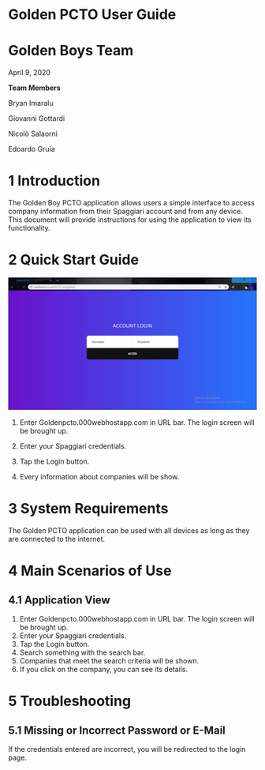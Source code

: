 # **Golden PCTO User Guide**

# **Golden Boys Team**

April 9, 2020

**Team Members**

Bryan Imaralu

Giovanni Gottardi

Nicolò Salaorni

Edoardo Gruia

# 1 Introduction

The Golden Boy PCTO application allows users a simple interface to access company information from their Spaggiari account and from any device. This document will provide instructions for using the application to view its functionality.

# 2 Quick Start Guide

![](img/login1.JPG)

1. Enter Goldenpcto.000webhostapp.com in URL bar. The login screen will be brought up.


1. Enter your Spaggiari credentials.



1. Tap the Login button.
2. Every information about companies will be show.



# 3 System Requirements

The Golden PCTO application can be used with all devices as long as they are connected to the internet.

# 4 Main Scenarios of Use

## 4.1 Application View

1. Enter Goldenpcto.000webhostapp.com in URL bar. The login screen will be brought up.
2. Enter your Spaggiari credentials.
3. Tap the Login button.
4. Search something with the search bar.
5. Companies that meet the search criteria will be shown.
6. If you click on the company, you can see its details.



# 5 Troubleshooting

## 5.1 Missing or Incorrect Password or E-Mail

If the credentials entered are incorrect, you will be redirected to the login page.


